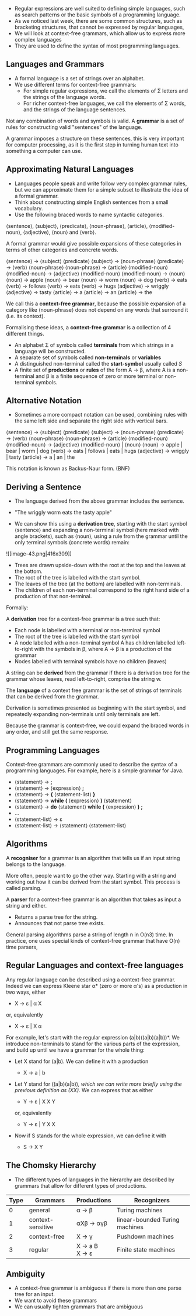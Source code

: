 - Regular expressions are well suited to defining simple languages, such as search patterns or the basic symbols of a programming language. 
- As we noticed last week, there are some common structures, such as bracketing structures, that cannot be expressed by regular languages, 
- We will look at context-free grammars, which allow us to express more complex languages
- They are used to define the syntax of most programming languages. 

## Languages and Grammars

- A formal language is a set of strings over an alphabet. 
- We use different terms for context-free grammars:
	- For simple regular expressions, we call the elements of Σ letters and the strings of the language words. 
	- For richer context-free languages, we call the elements of Σ words, and the strings of the language sentences. 


Not any combination of words and symbols is valid. A **grammar** is a set of rules for constructing valid "sentences" of the language.

A grammar imposes a structure on these sentences, this is very important for computer processing, as it is the first step in turning human text into something a computer can use.

## Approximating Natural Languages

- Languages people speak and write follow very complex grammar rules, but we can approximate them for a simple subset to illustrate the idea of a formal grammar. 
- Think about constructing simple English sentences from a small vocabulary. 
- Use the following braced words to name syntactic categories.

⟨sentence⟩, ⟨subject⟩, ⟨predicate⟩, ⟨noun-phrase⟩, ⟨article⟩, ⟨modified-noun⟩, ⟨adjective⟩, ⟨noun⟩ and ⟨verb⟩.

A formal grammar would give possible expansions of these categories in terms of other categories and concrete words. 

⟨sentence⟩ → ⟨subject⟩ ⟨predicate⟩ 
⟨subject⟩ → ⟨noun-phrase⟩
⟨predicate⟩ → ⟨verb⟩ ⟨noun-phrase⟩
⟨noun-phrase⟩ → ⟨article⟩ ⟨modified-noun⟩
⟨modified-noun⟩ → ⟨adjective⟩ ⟨modified-noun⟩
⟨modified-noun⟩ → ⟨noun⟩
⟨noun⟩ → apple
⟨noun⟩ → bear
⟨noun⟩ → worm
⟨noun⟩ → dog
⟨verb⟩ → eats
⟨verb⟩ → follows
⟨verb⟩ → eats
⟨verb⟩ → hugs
⟨adjective⟩ → wriggly
⟨adjective⟩ → tasty
⟨article⟩ → a
⟨article⟩ → an
⟨article⟩ → the

We call this a **context-free grammar**, because the possible expansion of a category like ⟨noun-phrase⟩ does not depend on any words that surround it (i.e. its context).

Formalising these ideas, a **context-free grammar** is a collection of 4 different things. 

- An alphabet Σ of symbols called **terminals** from which strings in a language will be constructed. 
- A separate set of symbols called **non-terminals** or **variables**
- A distinguished non-terminal called the **start-symbol** usually called *S*
- A finite set of **productions** or **rules** of the form A → β, where A is a non-terminal and β is a finite sequence of zero or more terminal or non-terminal symbols. 

## Alternative Notation

- Sometimes a more compact notation can be used, combining rules with the same left side and separate the right side with vertical bars. 

⟨sentence⟩ → ⟨subject⟩ ⟨predicate⟩
⟨subject⟩ → ⟨noun-phrase⟩
⟨predicate⟩ → ⟨verb⟩ ⟨noun-phrase⟩
⟨noun-phrase⟩ → ⟨article⟩ ⟨modified-noun⟩
⟨modified-noun⟩ → ⟨adjective⟩ ⟨modified-noun⟩ | ⟨noun⟩
⟨noun⟩ → apple | bear | worm | dog
⟨verb⟩ → eats | follows | eats | hugs
⟨adjective⟩ → wriggly | tasty
⟨article⟩ → a | an | the

This notation is known as Backus-Naur form. (BNF)


## Deriving a Sentence

- The language derived from the above grammar includes the sentence.
- "The wriggly worm eats the tasty apple"

- We can show this using a **derivation tree**, starting with the start symbol ⟨sentence⟩ and expanding a non-terminal symbol (here marked with angle brackets), such as ⟨noun⟩, using a rule from the grammar until the only terminal symbols (concrete words) remain:

![[image-43.png|416x309]]

- Trees are drawn upside-down with the root at the top and the leaves at the bottom. 
- The root of the tree is labelled with the start symbol. 
- The leaves of the tree (at the bottom) are labelled with non-terminals. 
- The children of each non-terminal correspond to the right hand side of a production of that non-terminal. 

Formally:

A **derivation** tree for a context-free grammar is a tree such that:
- Each node is labelled with a terminal or non-terminal symbol
- The root of the tree is labelled with the start symbol
- A node labelled with a non-terminal symbol A has children labelled left-to-right with the symbols in β, where A → β is a production of the grammar
- Nodes labelled with terminal symbols have no children (leaves)


A string can be **derived** from the grammar if there is a derivation tree for the grammar whose leaves, read left-to-right, comprise the string w. 

The **language** of a context free grammar is the set of strings of terminals that can be derived from the grammar. 

Derivation is sometimes presented as beginning with the start symbol, and repeatedly expanding non-terminals until only terminals are left.

Because the grammar is context-free, we could expand the braced words in any order, and still get the same response.

## Programming Languages 

Context-free grammars are commonly used to describe the syntax of a programming languages. For example, here is a simple grammar for Java. 

- ⟨statement⟩ → **;**
- ⟨statement⟩ → ⟨expression⟩ **;**
- ⟨statement⟩ → **{** ⟨statement-list⟩ **}**
- ⟨statement⟩ → **while** **(** ⟨expression⟩ **)** ⟨statement⟩
- ⟨statement⟩ → **do** ⟨statement⟩ **while** **(** ⟨expression⟩ **)** **;**
- ...
- ⟨statement-list⟩ → ε
- ⟨statement-list⟩ → ⟨statement⟩ ⟨statement-list⟩

## Algorithms

A **recogniser** for a grammar is an algorithm that tells us if an input string belongs to the language. 

More often, people want to go the other way. Starting with a string and working out how it can be derived from the start symbol. This process is called parsing. 

A **parser** for a context-free grammar is an algorithm that takes as input a string and either. 
- Returns a parse tree for the string. 
- Announces that not parse tree exists. 

General parsing algorithms parse a string of length n in O(n3) time. In practice, one uses special kinds of context-free grammar that have O(n) time parsers,

## Regular Languages and context-free languages

Any regular language can be described using a context-free grammar. Indeed we can express Kleene star α* (zero or more α's) as a production in two ways, either

- X → ε | α X

or, equivalently

- X → ε | X α

For example, let's start with the regular expression (a|b)((a|b)(a|b))*. We introduce non-terminals to stand for the various parts of the expression, and build up until we have a grammar for the whole thing:

- Let X stand for (a|b). We can define it with a production
    - X → a | b
- Let Y stand for ((a|b)(a|b))*, which we can write more briefly using the previous definition as (XX)*. We can express that as either
    
    - Y → ε | X X Y
    
    or, equivalently
    - Y → ε | Y X X
- Now if S stands for the whole expression, we can define it with
    - S → X Y

## The Chomsky Hierarchy

- The different types of languages in the hierarchy are described by grammars that allow for different types of productions. 

|Type|Grammars|Productions|Recognizers|
|---|---|---|---|
|0|general|α → β|Turing machines|
|1|context-sensitive|αXβ → αγβ|linear-bounded Turing machines|
|2|context-free|X → γ|Pushdown machines|
|3|regular|X → a B  <br>X → ε|Finite state machines|

## Ambiguity

- A context-free grammar is ambiguous if there is more than one parse tree for an input. 
- We want to avoid these grammars
- We can usually tighten grammars that are ambiguous 